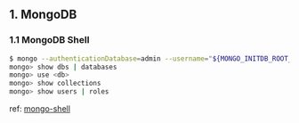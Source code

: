 ## 1. MongoDB
### 1.1 MongoDB Shell
```bash
$ mongo --authenticationDatabase=admin --username="${MONGO_INITDB_ROOT_USERNAME}" --password="${MONGO_INITDB_ROOT_PASSWORD}"
mongo> show dbs | databases
mongo> use <db>
mongo> show collections
mongo> show users | roles
```

ref: [mongo-shell](https://docs.mongodb.com/manual/reference/mongo-shell/)
